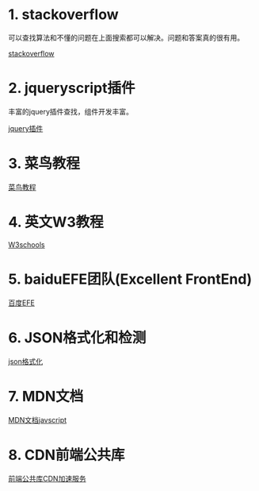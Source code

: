 # 1. stackoverflow

可以查找算法和不懂的问题在上面搜索都可以解决。问题和答案真的很有用。

[stackoverflow](http://stackoverflow.com/)

# 2. jqueryscript插件

丰富的jquery插件查找，组件开发丰富。

[jquery插件](http://www.jqueryscript.net/)

# 3. 菜鸟教程

[菜鸟教程](http://www.runoob.com)

# 4. 英文W3教程

[W3schools](http://www.w3schools.com)

# 5. baiduEFE团队(Excellent FrontEnd)
[百度EFE](http://efe.baidu.com/)

# 6. JSON格式化和检测
[json格式化](http://www.json.cn/)

# 7. MDN文档
[MDN文档javscript](https://developer.mozilla.org/zh-CN/docs/Web/JavaScript)

# 8. CDN前端公共库
[前端公共库CDN加速服务](http://cdn.cdnjs.net/)
 
